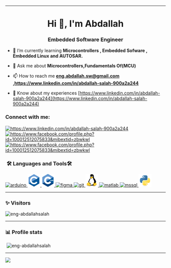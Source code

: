<hr>
<h1 align="center">Hi 👋, I'm Abdallah</h1>
<h3 align="center">Embedded Software Engineer</h3>


- 🌱 I’m currently learning **Microcontrollers , Embedded Sofware , Embedded Linux and AUTOSAR.**

- 💬 Ask me about **Microcontrollers,Fundamentals Of(MCU)**

- 📫 How to reach me **eng.abdallah.sw@gmail.com ,https://www.linkedin.com/in/abdallah-salah-900a2a244**

- 📄 Know about my experiences [https://www.linkedin.com/in/abdallah-salah-900a2a244](https://www.linkedin.com/in/abdallah-salah-900a2a244)

<h3 align="left">Connect with me:</h3>
<p align="left">
<a href="https://linkedin.com/in/https://www.linkedin.com/in/abdallah-salah-900a2a244" target="blank"><img align="center" src="https://raw.githubusercontent.com/rahuldkjain/github-profile-readme-generator/master/src/images/icons/Social/linked-in-alt.svg" alt="https://www.linkedin.com/in/abdallah-salah-900a2a244" height="30" width="40" /></a>
<a href="https://fb.com/https://www.facebook.com/profile.php?id=100012512075833&mibextid=zbwkwl" target="blank"><img align="center" src="https://raw.githubusercontent.com/rahuldkjain/github-profile-readme-generator/master/src/images/icons/Social/facebook.svg" alt="https://www.facebook.com/profile.php?id=100012512075833&mibextid=zbwkwl" height="30" width="40" /></a>
<a href="https://www.youtube.com/c/https://www.facebook.com/profile.php?id=100012512075833&mibextid=zbwkwl" target="blank"><img align="center" src="https://raw.githubusercontent.com/rahuldkjain/github-profile-readme-generator/master/src/images/icons/Social/youtube.svg" alt="https://www.facebook.com/profile.php?id=100012512075833&mibextid=zbwkwl" height="30" width="40" /></a>
</p>

<h3 class="heading-element" dir="auto">  &nbsp;🛠️ Languages and Tools🛠️</h3>
<p align="left"> <a href="https://www.arduino.cc/" target="_blank" rel="noreferrer"> <img src="https://cdn.worldvectorlogo.com/logos/arduino-1.svg" alt="arduino" width="40" height="40"/> </a> <a href="https://www.cprogramming.com/" target="_blank" rel="noreferrer"> <img src="https://raw.githubusercontent.com/devicons/devicon/master/icons/c/c-original.svg" alt="c" width="40" height="40"/> </a> <a href="https://www.w3schools.com/cpp/" target="_blank" rel="noreferrer"> <img src="https://raw.githubusercontent.com/devicons/devicon/master/icons/cplusplus/cplusplus-original.svg" alt="cplusplus" width="40" height="40"/> </a> <a href="https://www.figma.com/" target="_blank" rel="noreferrer"> <img src="https://www.vectorlogo.zone/logos/figma/figma-icon.svg" alt="figma" width="40" height="40"/> </a> <a href="https://git-scm.com/" target="_blank" rel="noreferrer"> <img src="https://www.vectorlogo.zone/logos/git-scm/git-scm-icon.svg" alt="git" width="40" height="40"/> </a> <a href="https://www.linux.org/" target="_blank" rel="noreferrer"> <img src="https://raw.githubusercontent.com/devicons/devicon/master/icons/linux/linux-original.svg" alt="linux" width="40" height="40"/> </a> <a href="https://www.mathworks.com/" target="_blank" rel="noreferrer"> <img src="https://upload.wikimedia.org/wikipedia/commons/2/21/Matlab_Logo.png" alt="matlab" width="40" height="40"/> </a> <a href="https://www.microsoft.com/en-us/sql-server" target="_blank" rel="noreferrer"> <img src="https://www.svgrepo.com/show/303229/microsoft-sql-server-logo.svg" alt="mssql" width="40" height="40"/> </a> <a href="https://www.python.org" target="_blank" rel="noreferrer"> <img src="https://raw.githubusercontent.com/devicons/devicon/master/icons/python/python-original.svg" alt="python" width="40" height="40"/> </a> </p>
<hr>
<h3 class="heading-element" dir="auto">✨ Visitors</h3>
<p align="left"> <img src="https://komarev.com/ghpvc/?username=eng-abdallahsalah&label=Profile%20views&color=0e75b6&style=flat" alt="eng-abdallahsalah" /> </p>
<hr>
<h3 class="heading-element" dir="auto">📊 Profile stats</h3>
<p>&nbsp;<img align="center" border-radius="2px" background-color="red" color="Red" src="https://github-readme-stats.vercel.app/api?username=eng-abdallahsalah&show_icons=true&locale=en" alt="eng-abdallahsalah" /></p>
<hr>
<img src="https://camo.githubusercontent.com/ede97c03212c9582b08afc6d63b40d4b558f8416ee540db292c18b0f8e107528/68747470733a2f2f696d6775722e636f6d2f72696c485678412e706e67" data-canonical-src="https://imgur.com/rilHVxA.png" style="max-width: 100%;">
